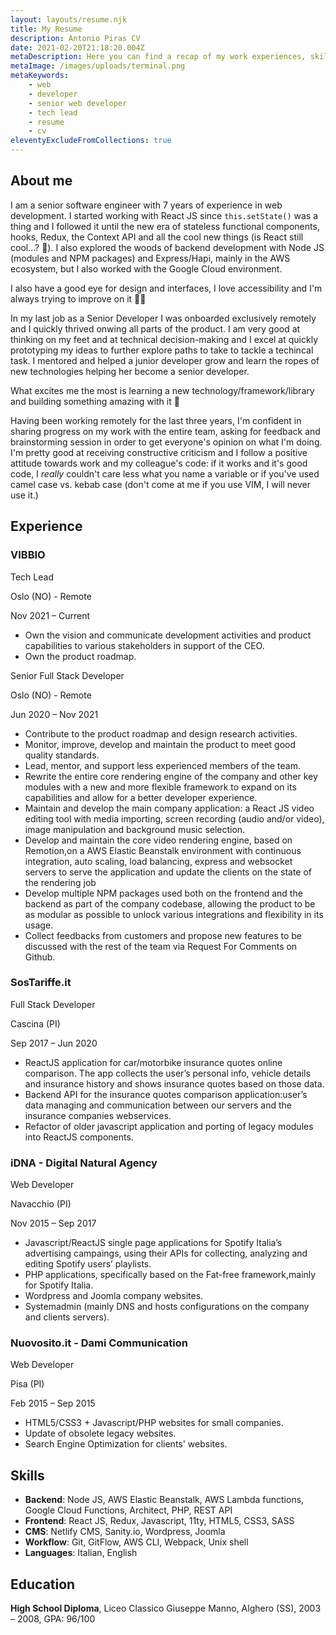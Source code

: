```yaml
---
layout: layouts/resume.njk
title: My Resume
description: Antonio Piras CV
date: 2021-02-20T21:18:20.004Z
metaDescription: Here you can find a recap of my work experiences, skillset and education
metaImage: /images/uploads/terminal.png
metaKeywords:
    - web
    - developer
    - senior web developer
    - tech lead
    - resume
    - cv
eleventyExcludeFromCollections: true
---
```


## About me

I am a senior software engineer with 7 years of experience in web development. I started working with React JS since `this.setState()` was a thing and I followed it until the new era of stateless functional components, hooks, Redux, the Context API and all the cool new things (is React still cool...? 🤔).
I also explored the woods of backend development with Node JS (modules and NPM packages) and Express/Hapi, mainly in the AWS ecosystem, but I also worked with the Google Cloud environment.

I also have a good eye for design and interfaces, I love accessibility and I'm always trying to improve on it 💅🏻

In my last job as a Senior Developer I was onboarded exclusively remotely and I quickly thrived onwing all parts of the product. I am very good at thinking on my feet and at technical decision-making and I excel at quickly prototyping my ideas to further explore paths to take to tackle a techincal task.
I mentored and helped a junior developer grow and learn the ropes of new technologies helping her become a senior developer.

What excites me the most is learning a new technology/framework/library and building something amazing with it 🚀

Having been working remotely for the last three years, I'm confident in sharing progress on my work with the entire team, asking for feedback and brainstorming session in order to get everyone's opinion on what I'm doing. I'm pretty good at receiving constructive criticism and I follow a positive attitude towards work and my colleague's code: if it works and it's good code, I _really_ couldn't care less what you name a variable or if you've used camel case vs. kebab case (don't come at me if you use VIM, I will never use it.)

## Experience

### VIBBIO

<div class="experience">
    <p class="experience__role pill"><span class="gradient gradient_2">Tech Lead</span></p>
    <div class="experience__details">
        <p class="experience__location">Oslo (NO) - Remote</p> 
        <p class="experience__date">Nov 2021 – Current</p>
    </div>
</div>

-   Own the vision and communicate development activities and product capabilities to various stakeholders in support of the CEO.
-   Own the product roadmap.

<div class="experience">
    <p class="experience__role pill"><span class="gradient gradient_1">Senior Full Stack Developer</span></p>
    <div class="experience__details">
        <p class="experience__location">Oslo (NO) - Remote</p> 
        <p class="experience__date">Jun 2020 – Nov 2021</p>
    </div>
</div>

-   Contribute to the product roadmap and design research activities.
-   Monitor, improve, develop and maintain the product to meet good quality standards.
-   Lead, mentor, and support less experienced members of the team.
-   Rewrite the entire core rendering engine of the company and other key modules with a new and more flexible framework to expand on its capabilities and allow for a better developer experience.
-   Maintain and develop the main company application: a React JS video editing tool with media importing, screen recording (audio and/or video), image manipulation and background music selection.
-   Develop and maintain the core video rendering engine, based on Remotion,on a AWS Elastic Beanstalk environment with continuous integration, auto scaling, load balancing, express and websocket servers to serve the application and update the clients on the state of the rendering job
-   Develop multiple NPM packages used both on the frontend and the backend as part of the company codebase, allowing the product to be as modular as possible to unlock various integrations and flexibility in its usage.
-   Collect feedbacks from customers and propose new features to be discussed with the rest of the team via Request For Comments on Github.

### SosTariffe.it

<div class="experience">
    <p class="experience__role pill"><span class="gradient gradient_3">Full Stack Developer</span></p>
    <div class="experience__details">
        <p class="experience__location">Cascina (PI)</p> 
        <p class="experience__date">Sep 2017 – Jun 2020</p>
    </div>
</div>

-   ReactJS application for car/motorbike insurance quotes online comparison. The app collects the user’s personal info, vehicle details and insurance history and shows insurance quotes based on those data.
-   Backend API for the insurance quotes comparison application:user’s data managing and communication between our servers and the insurance companies webservices.
-   Refactor of older javascript application and porting of legacy modules into ReactJS components.

### iDNA - Digital Natural Agency

<div class="experience">
    <p class="experience__role pill"><span class="gradient gradient_2">Web Developer</span></p>
    <div class="experience__details">
        <p class="experience__location">Navacchio (PI)</p> 
        <p class="experience__date">Nov 2015 – Sep 2017</p>
    </div>
</div>

-   Javascript/ReactJS single page applications for Spotify Italia’s advertising campaings, using their APIs for collecting, analyzing and editing Spotify users’ playlists.
-   PHP applications, specifically based on the Fat-free framework,mainly for Spotify Italia.
-   Wordpress and Joomla company websites.
-   Systemadmin (mainly DNS and hosts configurations on the company and clients servers).

### Nuovosito.it - Dami Communication

<div class="experience">
    <p class="experience__role pill"><span class="gradient gradient_1">Web Developer</span></p>
    <div class="experience__details">
        <p class="experience__location">Pisa (PI)</p> 
        <p class="experience__date">Feb 2015 – Sep 2015</p>
    </div>
</div>

-   HTML5/CSS3 + Javascript/PHP websites for small companies.
-   Update of obsolete legacy websites.
-   Search Engine Optimization for clients' websites.

## Skills

-   **Backend**: Node JS, AWS Elastic Beanstalk, AWS Lambda functions, Google Cloud Functions, Architect, PHP, REST API
-   **Frontend**: React JS, Redux, Javascript, 11ty, HTML5, CSS3, SASS
-   **CMS**: Netlify CMS, Sanity.io, Wordpress, Joomla
-   **Workflow**: Git, GitFlow, AWS CLI, Webpack, Unix shell
-   **Languages**: Italian, English

## Education

**High School Diploma**, Liceo Classico Giuseppe Manno, Alghero (SS), 2003 – 2008, GPA: 96/100
